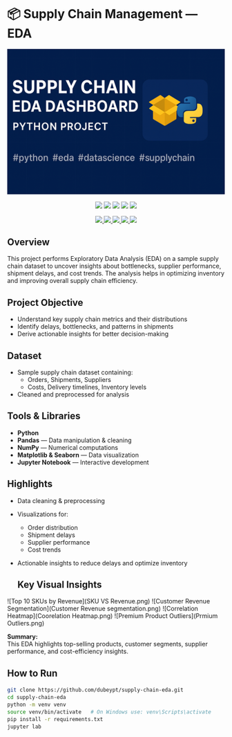 # 📦 Supply Chain Management — EDA
![Banner](banner.png)

<p align="center">
  <img src="https://img.shields.io/badge/Python-3.9-blue" />
  <img src="https://img.shields.io/badge/EDA-Exploratory%20Data%20Analysis-brightgreen" />
  <img src="https://img.shields.io/badge/Pandas-Data%20Manipulation-orange" />
  <img src="https://img.shields.io/badge/NumPy-Numerical%20Computing-yellow" />
  <img src="https://img.shields.io/badge/Status-Completed-success" />
</p>

<p align="center">
  <a href="https://github.com/dubeypt/supply-chain-eda">
    <img src="https://img.shields.io/github/license/dubeypt/supply-chain-eda" />
    <img src="https://img.shields.io/github/issues/dubeypt/supply-chain-eda" />
    <img src="https://img.shields.io/github/forks/dubeypt/supply-chain-eda" />
    <img src="https://img.shields.io/github/stars/dubeypt/supply-chain-eda" />
    <img src="https://img.shields.io/github/last-commit/dubeypt/supply-chain-eda" />
  </a>
</p>

## Overview
This project performs Exploratory Data Analysis (EDA) on a sample supply chain dataset to uncover insights about bottlenecks, supplier performance, shipment delays, and cost trends. The analysis helps in optimizing inventory and improving overall supply chain efficiency.

## Project Objective
- Understand key supply chain metrics and their distributions
- Identify delays, bottlenecks, and patterns in shipments
- Derive actionable insights for better decision-making

## Dataset
- Sample supply chain dataset containing:
  - Orders, Shipments, Suppliers
  - Costs, Delivery timelines, Inventory levels
- Cleaned and preprocessed for analysis

## Tools & Libraries
- **Python**
- **Pandas** — Data manipulation & cleaning
- **NumPy** — Numerical computations
- **Matplotlib & Seaborn** — Data visualization
- **Jupyter Notebook** — Interactive development

## Highlights
- Data cleaning & preprocessing
- Visualizations for:
  - Order distribution
  - Shipment delays
  - Supplier performance
  - Cost trends
- Actionable insights to reduce delays and optimize inventory

  ## Key Visual Insights
![Top 10 SKUs by Revenue](SKU VS Revenue.png)
![Customer Revenue Segmentation](Customer Revenue segmentation.png)
![Correlation Heatmap](Coorelation Heatmap.png)
![Premium Product Outliers](Prmium Outliers.png)

**Summary:**  
This EDA highlights top-selling products, customer segments, supplier performance, and cost-efficiency insights.


## How to Run
```bash
git clone https://github.com/dubeypt/supply-chain-eda.git
cd supply-chain-eda
python -m venv venv
source venv/bin/activate   # On Windows use: venv\Scripts\activate
pip install -r requirements.txt
jupyter lab
